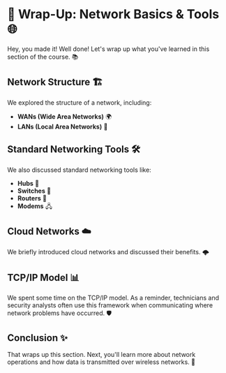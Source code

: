 # 🎉 Wrap-Up: Network Basics & Tools 🌐

Hey, you made it! Well done! Let's wrap up what you've learned in this section of the course. 📚

## Network Structure 🏗️
We explored the structure of a network, including:
- **WANs (Wide Area Networks)** 🌍
- **LANs (Local Area Networks)** 🏡

## Standard Networking Tools 🛠️
We also discussed standard networking tools like:
- **Hubs** 📡
- **Switches** 🔄
- **Routers** 🚦
- **Modems** 🖧

## Cloud Networks ☁️
We briefly introduced cloud networks and discussed their benefits. 🌩️

## TCP/IP Model 📊
We spent some time on the TCP/IP model. As a reminder, technicians and security analysts often use this framework when communicating where network problems have occurred. 🛡️

## Conclusion ✨
That wraps up this section. Next, you'll learn more about network operations and how data is transmitted over wireless networks. 🚀
